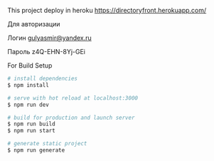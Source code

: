
This project deploy in heroku  https://directoryfront.herokuapp.com/

Для авторизации

Логин gulyasmir@yandex.ru

Пароль z4Q-EHN-8Yj-GEi



For Build Setup

```bash
# install dependencies
$ npm install

# serve with hot reload at localhost:3000
$ npm run dev

# build for production and launch server
$ npm run build
$ npm run start

# generate static project
$ npm run generate

